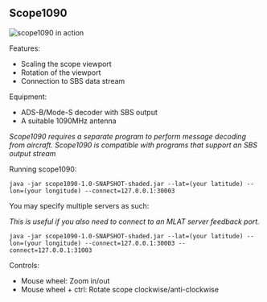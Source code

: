 ## Scope1090

![scope1090 in action](./scope1090control.gif)

Features:
- Scaling the scope viewport
- Rotation of the viewport
- Connection to SBS data stream

Equipment:
- ADS-B/Mode-S decoder with SBS output
- A suitable 1090MHz antenna

*Scope1090 requires a separate program to perform message decoding from aircraft. Scope1090 is compatible with programs that support an SBS output stream*

Running scope1090:

```java -jar scope1090-1.0-SNAPSHOT-shaded.jar --lat=(your latitude) --lon=(your longitude) --connect=127.0.0.1:30003```

You may specify multiple servers as such:

*This is useful if you also need to connect to an MLAT server feedback port.*

```java -jar scope1090-1.0-SNAPSHOT-shaded.jar --lat=(your latitude) --lon=(your longitude) --connect=127.0.0.1:30003 --connect=127.0.0.1:31003```

Controls:
- Mouse wheel: Zoom in/out
- Mouse wheel + ctrl: Rotate scope clockwise/anti-clockwise
